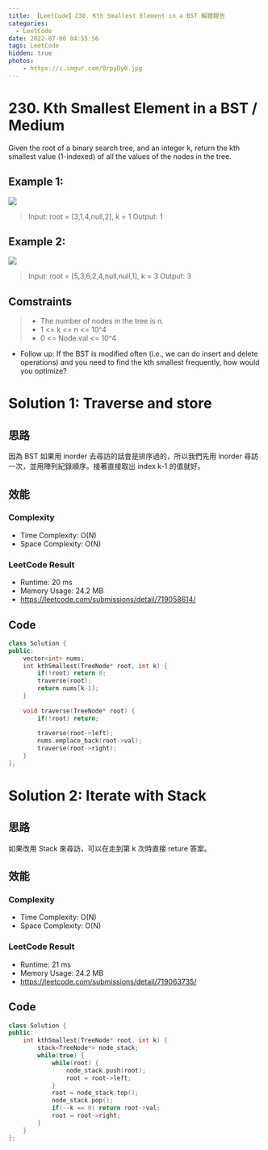 ```yaml
---
title: 【LeetCode】230. Kth Smallest Element in a BST 解題報告
categories:
  - LeetCode
date: 2022-07-06 04:55:56
tags: LeetCode
hidden: true
photos:
    - https://i.imgur.com/0rpyDy0.jpg
---
```

 
# 230. Kth Smallest Element in a BST / Medium

Given the root of a binary search tree, and an integer k, return the kth smallest value (1-indexed) of all the values of the nodes in the tree.

<!-- more --> 

## Example 1:
![](https://assets.leetcode.com/uploads/2021/01/28/kthtree1.jpg)
> Input: root = [3,1,4,null,2], k = 1
> Output: 1

## Example 2:
![](https://assets.leetcode.com/uploads/2021/01/28/kthtree2.jpg)
> Input: root = [5,3,6,2,4,null,null,1], k = 3
> Output: 3

## Comstraints
> - The number of nodes in the tree is n.
> - 1 <= k <= n <= 10^4
> - 0 <= Node.val <= 10^4

- Follow up: If the BST is modified often (i.e., we can do insert and delete operations) and you need to find the kth smallest frequently, how would you optimize?

# Solution 1: Traverse and store
## 思路

因為 BST 如果用 inorder 去尋訪的話會是排序過的，所以我們先用 inorder 尋訪一次，並用陣列紀錄順序。接著直接取出 index k-1 的值就好。

## 效能

### Complexity 
- Time Complexity: O(N)
- Space Complexity: O(N)

### LeetCode Result

- Runtime: 20 ms
- Memory Usage: 24.2 MB 
- https://leetcode.com/submissions/detail/719058614/

## Code
```cpp
class Solution {
public:
    vector<int> nums;
    int kthSmallest(TreeNode* root, int k) {
        if(!root) return 0;
        traverse(root);
        return nums[k-1];
    }
    
    void traverse(TreeNode* root) {
        if(!root) return;
        
        traverse(root->left);
        nums.emplace_back(root->val);
        traverse(root->right);
    }
};
```


# Solution 2: Iterate with Stack
## 思路

如果改用 Stack 來尋訪，可以在走到第 k 次時直接 reture 答案。

## 效能

### Complexity 
- Time Complexity: O(N)
- Space Complexity: O(N)

### LeetCode Result

- Runtime: 21 ms
- Memory Usage: 24.2 MB 
- https://leetcode.com/submissions/detail/719063735/

## Code
```cpp
class Solution {
public:
    int kthSmallest(TreeNode* root, int k) {
        stack<TreeNode*> node_stack;
        while(true) {
            while(root) {
                node_stack.push(root);
                root = root->left;
            }
            root = node_stack.top();
            node_stack.pop();
            if(--k == 0) return root->val;
            root = root->right;
        }
    }
};
```